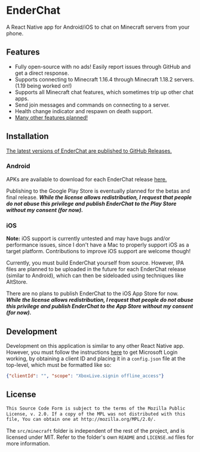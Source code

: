 # EnderChat

A React Native app for Android/iOS to chat on Minecraft servers from your phone.

## Features

- Fully open-source with no ads! Easily report issues through GitHub and get a direct response.
- Supports connecting to Minecraft 1.16.4 through Minecraft 1.18.2 servers. (1.19 being worked on!)
- Supports all Minecraft chat features, which sometimes trip up other chat apps.
- Send join messages and commands on connecting to a server.
- Health change indicator and respawn on death support.
- [Many other features planned!](https://github.com/retrixe/EnderChat/issues)

## Installation

[The latest versions of EnderChat are published to GitHub Releases.](https://github.com/retrixe/EnderChat/releases)

### Android

APKs are available to download for each EnderChat release [here.](https://github.com/retrixe/EnderChat/releases)

Publishing to the Google Play Store is eventually planned for the betas and final release. ***While the license allows redistribution, I request that people do not abuse this privilege and publish EnderChat to the Play Store without my consent (for now).***

### iOS

**Note:** iOS support is currently untested and may have bugs and/or performance issues, since I don't have a Mac to properly support iOS as a target platform. Contributions to improve iOS support are welcome though!

Currently, you must build EnderChat yourself from source. However, IPA files are planned to be uploaded in the future for each EnderChat release (similar to Android), which can then be sideloaded using techniques like AltStore.

There are no plans to publish EnderChat to the iOS App Store for now. ***While the license allows redistribution, I request that people do not abuse this privilege and publish EnderChat to the App Store without my consent (for now).***

## Development

Development on this application is similar to any other React Native app. However, you must follow the instructions [here](https://wiki.vg/Microsoft_Authentication_Scheme) to get Microsoft Login working, by obtaining a client ID and placing it in a `config.json` file at the top-level, which must be formatted like so:

```json
{"clientId": "", "scope": "XboxLive.signin offline_access"}
```

## License

```markdown
This Source Code Form is subject to the terms of the Mozilla Public
License, v. 2.0. If a copy of the MPL was not distributed with this
file, You can obtain one at http://mozilla.org/MPL/2.0/.
```

The `src/minecraft` folder is independent of the rest of the project, and is licensed under MIT. Refer to the folder's own `README` and `LICENSE.md` files for more information.
